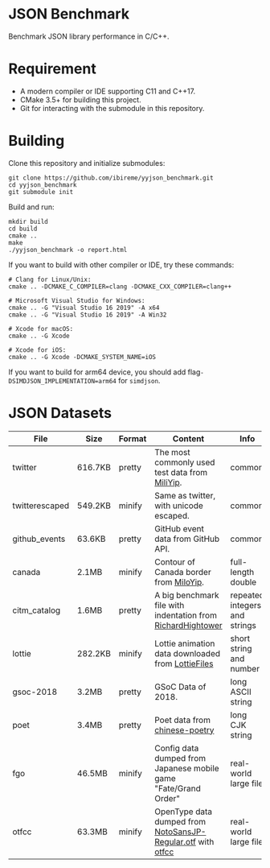 # JSON Benchmark

Benchmark JSON library performance in C/C++.

# Requirement

- A modern compiler or IDE supporting C11 and C++17.
- CMake 3.5+ for building this project.
- Git for interacting with the submodule in this repository.

# Building

Clone this repository and initialize submodules:
```shell
git clone https://github.com/ibireme/yyjson_benchmark.git
cd yyjson_benchmark
git submodule init
```

Build and run:
```shell
mkdir build
cd build
cmake ..
make
./yyjson_benchmark -o report.html
```

If you want to build with other compiler or IDE, try these commands:
```shell
# Clang for Linux/Unix:
cmake .. -DCMAKE_C_COMPILER=clang -DCMAKE_CXX_COMPILER=clang++

# Microsoft Visual Studio for Windows:
cmake .. -G "Visual Studio 16 2019" -A x64
cmake .. -G "Visual Studio 16 2019" -A Win32

# Xcode for macOS:
cmake .. -G Xcode

# Xcode for iOS:
cmake .. -G Xcode -DCMAKE_SYSTEM_NAME=iOS
```

If you want to build for arm64 device, you should add flag`-DSIMDJSON_IMPLEMENTATION=arm64` for `simdjson`.


# JSON Datasets

|File|Size|Format|Content|Info|
|---|---|---|---|---|
|twitter|616.7KB|pretty|The most commonly used test data from [MiliYip](https://github.com/miloyip/nativejson-benchmark).|common|
|twitterescaped|549.2KB|minify|Same as twitter, with unicode escaped.|common|
|github_events|63.6KB|pretty|GitHub event data from GitHub API.|common|
|canada|2.1MB|minify|Contour of Canada border from [MiloYip](https://github.com/miloyip/nativejson-benchmark).|full-length double|
|citm_catalog|1.6MB|pretty|A big benchmark file with indentation from [RichardHightower](https://github.com/RichardHightower/json-parsers-benchmark)|repeated integers<br/> and strings|
|lottie|282.2KB|minify|Lottie animation data downloaded from [LottieFiles](https://lottiefiles.com/29-motorcycle)|short string and number|
|gsoc-2018|3.2MB|pretty|GSoC Data of 2018.|long ASCII string|
|poet|3.4MB|pretty|Poet data from [chinese-poetry](https://github.com/chinese-poetry/chinese-poetry)|long CJK string|
|fgo|46.5MB|minify|Config data dumped from Japanese mobile game "Fate/Grand Order"|real-world large file|
|otfcc|63.3MB|minify|OpenType data dumped from [NotoSansJP-Regular.otf](https://www.google.com/get/noto/help/cjk/) with [otfcc](https://github.com/caryll/otfcc)|real-world large file|


